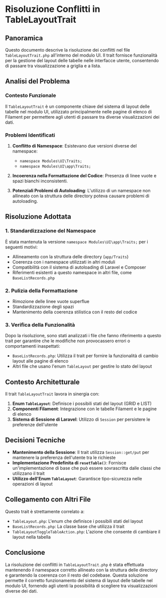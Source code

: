 # Risoluzione Conflitti in TableLayoutTrait

## Panoramica

Questo documento descrive la risoluzione dei conflitti nel file `TableLayoutTrait.php` all'interno del modulo UI. Il trait fornisce funzionalità per la gestione del layout delle tabelle nelle interfacce utente, consentendo di passare tra visualizzazione a griglia e a lista.

## Analisi del Problema

### Contesto Funzionale
Il `TableLayoutTrait` è un componente chiave del sistema di layout delle tabelle nel modulo UI, utilizzato principalmente nelle pagine di elenco di Filament per permettere agli utenti di passare tra diverse visualizzazioni dei dati.

### Problemi Identificati

1. **Conflitto di Namespace**: Esistevano due versioni diverse del namespace:
   - `namespace Modules\UI\Traits;`
   - `namespace Modules\UI\app\Traits;` 

2. **Incoerenza nella Formattazione del Codice**: Presenza di linee vuote e spazi bianchi inconsistenti.

3. **Potenziali Problemi di Autoloading**: L'utilizzo di un namespace non allineato con la struttura delle directory poteva causare problemi di autoloading.

## Risoluzione Adottata

### 1. Standardizzazione del Namespace

È stata mantenuta la versione `namespace Modules\UI\app\Traits;` per i seguenti motivi:
- Allineamento con la struttura delle directory (`app/Traits`)
- Coerenza con i namespace utilizzati in altri moduli
- Compatibilità con il sistema di autoloading di Laravel e Composer
- Riferimenti esistenti a questo namespace in altri file, come `BaseListRecords.php`

### 2. Pulizia della Formattazione

- Rimozione delle linee vuote superflue
- Standardizzazione degli spazi
- Mantenimento della coerenza stilistica con il resto del codice

### 3. Verifica della Funzionalità

Dopo la risoluzione, sono stati analizzati i file che fanno riferimento a questo trait per garantire che le modifiche non provocassero errori o comportamenti inaspettati:
- `BaseListRecords.php`: Utilizza il trait per fornire la funzionalità di cambio layout alle pagine di elenco
- Altri file che usano l'enum `TableLayout` per gestire lo stato del layout

## Contesto Architetturale

Il trait `TableLayoutTrait` lavora in sinergia con:

1. **Enum `TableLayout`**: Definisce i possibili stati del layout (GRID e LIST)
2. **Componenti Filament**: Integrazione con le tabelle Filament e le pagine di elenco
3. **Sistema di Sessione di Laravel**: Utilizzo di `Session` per persistere le preferenze dell'utente

## Decisioni Tecniche

- **Mantenimento della Sessione**: Il trait utilizza `Session::get/put` per mantenere la preferenza dell'utente tra le richieste
- **Implementazione Predefinita di `resetTable()`**: Fornisce un'implementazione di base che può essere sovrascritta dalle classi che utilizzano il trait
- **Utilizzo dell'Enum `TableLayout`**: Garantisce tipo-sicurezza nelle operazioni di layout

## Collegamento con Altri File

Questo trait è strettamente correlato a:
- `TableLayout.php`: L'enum che definisce i possibili stati del layout
- `BaseListRecords.php`: La classe base che utilizza il trait
- `TableLayoutToggleTableAction.php`: L'azione che consente di cambiare il layout nella tabella

## Conclusione

La risoluzione dei conflitti in `TableLayoutTrait.php` è stata effettuata mantenendo il namespace corretto allineato con la struttura delle directory e garantendo la coerenza con il resto del codebase. Questa soluzione permette il corretto funzionamento del sistema di layout delle tabelle nel modulo UI, fornendo agli utenti la possibilità di scegliere tra visualizzazioni diverse dei dati. 
